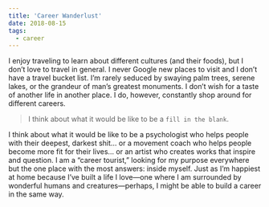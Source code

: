 ```yaml
---
title: 'Career Wanderlust'
date: 2018-08-15
tags: 
  - career
---
```


I enjoy traveling to learn about different cultures (and their foods), but I don’t love to travel in general. I never Google new places to visit and I don’t have a travel bucket list. I’m rarely seduced by swaying palm trees, serene lakes, or the grandeur of man’s greatest monuments. I don’t wish for a taste of another life in another place. I do, however, constantly shop around for different careers. 
<!-- excerpt -->

> I think about what it would be like to be a `fill in the blank`.

I think about what it would be like to be a psychologist who helps people with their deepest, darkest shit… or a movement coach who helps people become more fit for their lives… or an artist who creates works that inspire and question. I am a “career tourist,” looking for my purpose everywhere but the one place with the most answers: inside myself. Just as I’m happiest at home because I’ve built a life I love—one where I am surrounded by wonderful humans and creatures—perhaps, I might be able to build a career in the same way.